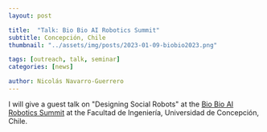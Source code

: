 ```yaml
---
layout: post

title:  "Talk: Bio Bio AI Robotics Summit"
subtitle: Concepción, Chile
thumbnail: "../assets/img/posts/2023-01-09-biobio2023.png"

tags: [outreach, talk, seminar]
categories: [news]

author: Nicolás Navarro-Guerrero
---
```


I will give a guest talk on "Designing Social Robots" at the <a href="https://sites.google.com/view/biobo-airobotics-summit" target="_blank">Bio Bio AI Robotics Summit</a> at the Facultad de Ingeniería, Universidad de Concepción, Chile.
<!--more-->


